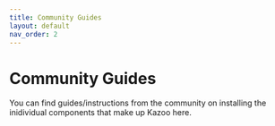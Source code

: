 ```yaml
---
title: Community Guides
layout: default
nav_order: 2
---
```


# Community Guides

You can find guides/instructions from the community on installing the inidividual components that make up Kazoo here.